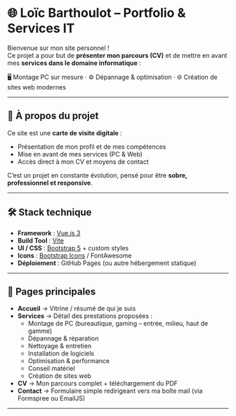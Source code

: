 # 🌐 Loïc Barthoulot – Portfolio & Services IT

Bienvenue sur mon site personnel !  
Ce projet a pour but de **présenter mon parcours (CV)** et de mettre en avant mes **services dans le domaine informatique** :

🖥️ Montage PC sur mesure · ⚙️ Dépannage & optimisation · 🌐 Création de sites web modernes  

---

## 🚀 À propos du projet

Ce site est une **carte de visite digitale** :  
- Présentation de mon profil et de mes compétences  
- Mise en avant de mes services (PC & Web)  
- Accès direct à mon CV et moyens de contact  

C’est un projet en constante évolution, pensé pour être **sobre, professionnel et responsive**.  

---

## 🛠️ Stack technique

- **Framework** : [Vue.js 3](https://vuejs.org/)  
- **Build Tool** : [Vite](https://vitejs.dev/)  
- **UI / CSS** : [Bootstrap 5](https://getbootstrap.com/) + custom styles  
- **Icons** : [Bootstrap Icons](https://icons.getbootstrap.com/) / FontAwesome  
- **Déploiement** : GitHub Pages (ou autre hébergement statique)  

---

## 📑 Pages principales

- **Accueil** → Vitrine / résumé de qui je suis  
- **Services** → Détail des prestations proposées :  
  - Montage de PC (bureautique, gaming – entrée, milieu, haut de gamme)  
  - Dépannage & réparation  
  - Nettoyage & entretien  
  - Installation de logiciels  
  - Optimisation & performance  
  - Conseil matériel  
  - Création de sites web  
- **CV** → Mon parcours complet + téléchargement du PDF  
- **Contact** → Formulaire simple redirigeant vers ma boîte mail (via Formspree ou EmailJS)  

---